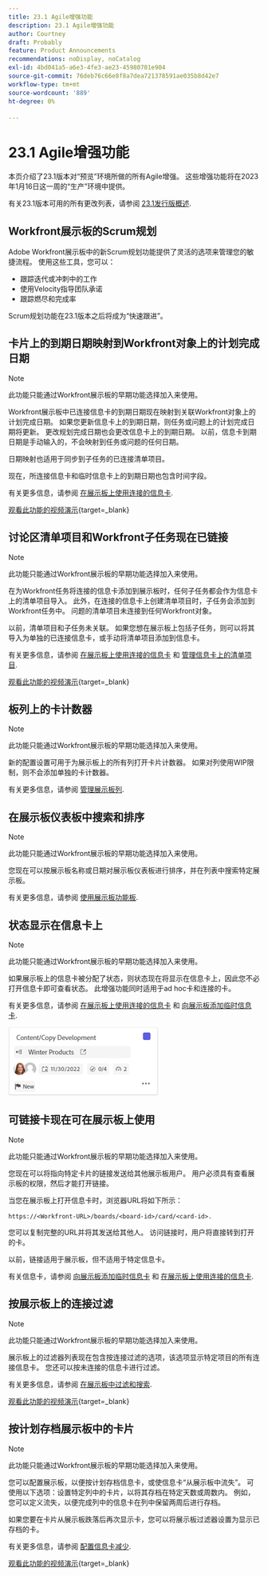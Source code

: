 ```yaml
---
title: 23.1 Agile增强功能
description: 23.1 Agile增强功能
author: Courtney
draft: Probably
feature: Product Announcements
recommendations: noDisplay, noCatalog
exl-id: 4bd041a5-a6e3-4fe3-ae23-45980701e904
source-git-commit: 76deb76c66e8f8a7dea721378591ae035b8d42e7
workflow-type: tm+mt
source-wordcount: '889'
ht-degree: 0%

---
```


# 23.1 Agile增强功能

本页介绍了23.1版本对“预览”环境所做的所有Agile增强。 这些增强功能将在2023年1月16日这一周的“生产”环境中提供。

有关23.1版本可用的所有更改列表，请参阅 [23.1发行版概述](/help/quicksilver/product-announcements/product-releases/23.1-release-activity/23-1-release-overview.md).

## Workfront展示板的Scrum规划

Adobe Workfront展示板中的新Scrum规划功能提供了灵活的选项来管理您的敏捷流程。 使用这些工具，您可以：

* 跟踪迭代或冲刺中的工作
* 使用Velocity指导团队承诺
* 跟踪燃尽和完成率

Scrum规划功能在23.1版本之后将成为“快速跟进”。

## 卡片上的到期日期映射到Workfront对象上的计划完成日期

>[!NOTE]
>
>此功能只能通过Workfront展示板的早期功能选择加入来使用。

Workfront展示板中已连接信息卡的到期日期现在映射到关联Workfront对象上的计划完成日期。 如果您更新信息卡上的到期日期，则任务或问题上的计划完成日期将更新。 更改规划完成日期也会更改信息卡上的到期日期。 以前，信息卡到期日期是手动输入的，不会映射到任务或问题的任何日期。

日期映射也适用于同步到子任务的已连接清单项目。

现在，所连接信息卡和临时信息卡上的到期日期也包含时间字段。

有关更多信息，请参阅 [在展示板上使用连接的信息卡](/help/quicksilver/agile/get-started-with-boards/connected-cards.md).

[观看此功能的视频演示](https://video.tv.adobe.com/v/3411952/){target=_blank}

## 讨论区清单项目和Workfront子任务现在已链接

>[!NOTE]
>
>此功能只能通过Workfront展示板的早期功能选择加入来使用。

在为Workfront任务将连接的信息卡添加到展示板时，任何子任务都会作为信息卡上的清单项目导入。 此外，在连接的信息卡上创建清单项目时，子任务会添加到Workfront任务中。 问题的清单项目未连接到任何Workfront对象。

以前，清单项目和子任务未关联。 如果您想在展示板上包括子任务，则可以将其导入为单独的已连接信息卡，或手动将清单项目添加到信息卡。

有关更多信息，请参阅 [在展示板上使用连接的信息卡](/help/quicksilver/agile/get-started-with-boards/connected-cards.md) 和 [管理信息卡上的清单项目](/help/quicksilver/agile/get-started-with-boards/manage-checklist-items.md).

[观看此功能的视频演示](https://video.tv.adobe.com/v/3411951/){target=_blank}

## 板列上的卡计数器

>[!NOTE]
>
>此功能只能通过Workfront展示板的早期功能选择加入来使用。

新的配置设置可用于为展示板上的所有列打开卡片计数器。 如果对列使用WIP限制，则不会添加单独的卡计数器。

有关更多信息，请参阅 [管理展示板列](/help/quicksilver/agile/get-started-with-boards/manage-board-columns.md).

## 在展示板仪表板中搜索和排序

>[!NOTE]
>
>此功能只能通过Workfront展示板的早期功能选择加入来使用。

您现在可以按展示板名称或日期对展示板仪表板进行排序，并在列表中搜索特定展示板。

有关更多信息，请参阅 [使用展示板功能板](/help/quicksilver/agile/get-started-with-boards/use-boards-page.md).

## 状态显示在信息卡上

>[!NOTE]
>
>此功能只能通过Workfront展示板的早期功能选择加入来使用。

如果展示板上的信息卡被分配了状态，则状态现在将显示在信息卡上，因此您不必打开信息卡即可查看状态。 此增强功能同时适用于ad hoc卡和连接的卡。

有关更多信息，请参阅 [在展示板上使用连接的信息卡](/help/quicksilver/agile/get-started-with-boards/connected-cards.md) 和 [向展示板添加临时信息卡](/help/quicksilver/agile/get-started-with-boards/add-card-to-board.md).

![信息卡上的状态](/help/quicksilver/product-announcements/product-releases/assets/boards-connected-card-details-110922.png)

## 可链接卡现在可在展示板上使用

>[!NOTE]
>
>此功能只能通过Workfront展示板的早期功能选择加入来使用。

您现在可以将指向特定卡片的链接发送给其他展示板用户。 用户必须具有查看展示板的权限，然后才能打开链接。

当您在展示板上打开信息卡时，浏览器URL将如下所示：

```
https://<Workfront-URL>/boards/<board-id>/card/<card-id>. 
```

您可以复制完整的URL并将其发送给其他人。 访问链接时，用户将直接转到打开的卡。

以前，链接适用于展示板，但不适用于特定信息卡。

有关信息卡，请参阅 [向展示板添加临时信息卡](/help/quicksilver/agile/get-started-with-boards/add-card-to-board.md) 和 [在展示板上使用连接的信息卡](/help/quicksilver/agile/get-started-with-boards/connected-cards.md).

## 按展示板上的连接过滤

>[!NOTE]
>
>此功能只能通过Workfront展示板的早期功能选择加入来使用。

展示板上的过滤器列表现在包含按连接过滤的选项，该选项显示特定项目的所有连接信息卡。 您还可以按未连接的信息卡进行过滤。

有关更多信息，请参阅 [在展示板中过滤和搜索](/help/quicksilver/agile/get-started-with-boards/filter-search-in-board.md).

[观看此功能的视频演示](https://video.tv.adobe.com/v/3412381/){target=_blank}

## 按计划存档展示板中的卡片

>[!NOTE]
>
>此功能只能通过Workfront展示板的早期功能选择加入来使用。

您可以配置展示板，以便按计划存档信息卡，或使信息卡“从展示板中流失”。 可使用以下选项：设置特定列中的卡片，以将其存档在特定天数或周数内。 例如，您可以定义流失，以便完成列中的信息卡在列中保留两周后进行存档。

如果您要在卡片从展示板跌落后再次显示卡，您可以将展示板过滤器设置为显示已存档的卡。

有关更多信息，请参阅 [配置信息卡减少](/help/quicksilver/agile/use-boards-agile-planning-tools/configure-card-falloff.md).

[观看此功能的视频演示](https://video.tv.adobe.com/v/3412323/){target=_blank}
